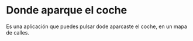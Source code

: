 # Donde aparque el coche

Es una aplicación que puedes pulsar dode aparcaste el coche, en un mapa de calles.
